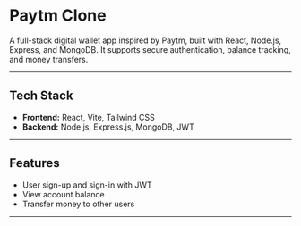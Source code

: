#  Paytm Clone

A full-stack digital wallet app inspired by Paytm, built with React, Node.js, Express, and MongoDB. It supports secure authentication, balance tracking, and money transfers.

---

##  Tech Stack

- **Frontend:** React, Vite, Tailwind CSS  
- **Backend:** Node.js, Express.js, MongoDB, JWT

---

##  Features

- User sign-up and sign-in with JWT
- View account balance
- Transfer money to other users

---


